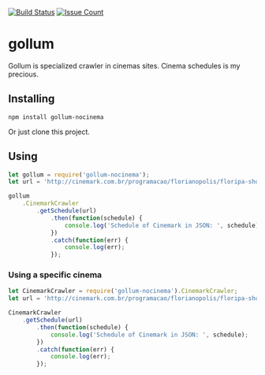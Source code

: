 [![Build Status](https://travis-ci.org/fernandoguedes/gollum.svg?branch=master)](https://travis-ci.org/fernandoguedes/gollum) [![Issue Count](https://codeclimate.com/github/fernandoguedes/gollum/badges/issue_count.svg)](https://codeclimate.com/github/fernandoguedes/gollum)

# gollum
Gollum is specialized crawler in cinemas sites. Cinema schedules is my precious.

## Installing

`npm install gollum-nocinema`

Or just clone this project.

## Using

```javascript
let gollum = require('gollum-nocinema');
let url = 'http://cinemark.com.br/programacao/florianopolis/floripa-shopping/24/703'; // valid cinemark url

gollum
    .CinemarkCrawler
        .getSchedule(url)
            .then(function(schedule) {
                console.log('Schedule of Cinemark in JSON: ', schedule);
            })
            .catch(function(err) {
                console.log(err);
            });
```
### Using a specific cinema

```javascript
let CinemarkCrawler = require('gollum-nocinema').CinemarkCrawler;
let url = 'http://cinemark.com.br/programacao/florianopolis/floripa-shopping/24/703'; // valid cinemark url

CinemarkCrawler
    .getSchedule(url)
        .then(function(schedule) {
            console.log('Schedule of Cinemark in JSON: ', schedule);
        })
        .catch(function(err) {
            console.log(err);
        });
```
